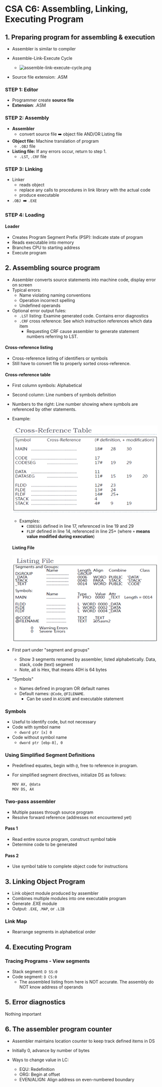 # CSA C6: Assembling, Linking, Executing Program

## 1. Preparing program for assembling & execution

- Assembler is similar to compiler
- Assemble-Link-Execute Cycle
  - ![assemble-link-execute-cycle.png](C:%5CUsers%5Cuser300%5Crepo%5Cdco-1820%5Cy2s2%5Ccsa%5Cnotes%5Cimg%5Cc6%5Cassemble-link-execute-cycle.png)

- Source file extension: .ASM

### STEP 1: Editor

- Programmer create **source file**
- **Extension**: .ASM

### STEP 2: Assembly

- **Assembler** 
  - convert source file :arrow_right: object file AND/OR Listing file
- **Object file:** Machine translation of program
  - `.OBJ` file
- **Listing file:** If any errors occur, return to step 1.
  - `.LST`, `.CRF` file

### STEP 3: Linking

- Linker 
  - reads object
  - replace any calls to procedures in link library with the actual code
  - produce executable
- `.OBJ `:arrow_right: `.EXE`

### STEP 4: Loading

#### Loader

- Creates Program Segment Prefix (PSP): Indicate state of program
- Reads executable into memory
- Branches CPU to starting address
- Execute program

## 2. Assembling source program

- Assembler converts source statements into machine code, display error on screen
- Typical errors:
  - Name violating naming conventions
  - Operation incorrect spelling
  - Undefined operands
- Optional error output fules:
  - `.LST` listing: Examine generated code. Contains error diagnostics
  - `.CRF` cross reference: See which instruction references which data item
    - Requesting CRF cause assembler to generate statement numbers referring to LST.

#### Cross-reference listing

- Cross-reference listing of identifiers or symbols
- Still have to convert file to properly sorted cross-reference.

#### Cross-reference table

- First column symbols: Alphabetical
- Second column: Line numbers of symbols definition
- Numbers to the right: Line number showing where symbols are referenced by other statements.

- Example:

  ![cross-reference-table.png](img/c6/cross-reference-table.png)

  - Examples:
    - `CODESEG` defined in line 17, referenced in line 19 and 29
    - `FLDF` defined in line 14, referenced in line 25+ (where `+` **means value modified during execution**)

  #### Listing File

  ![listing-file.png](img/c6/listing-file.png)

- First part under "segment and groups"
  - Show 3 segments renamed by assembler, listed alphabetically. Data, stack, code (text) segment
  - Note, all is Hex, that means 40H is 64 bytes

- "Symbols"
  - Names defined in program OR default names
  - Default names: `@Code`, `@FILENAME`.
    - Can be used in `ASSUME`  and executable statement

### Symbols

- Useful to identify code, but not necessary
- Code with symbol name
  - `dword ptr [x] 0`  
- Code without symbol name
  - `dword ptr [ebp-8], 0`

### Using Simplified Segment Definitions

- Predefined equates, begin with `@`, free to reference in program.

- For simplified segment directives, initialize DS as follows:

  ```assembly
  MOV AX, @data
  MOV DS, AX
  ```

### Two-pass assembler

- Multiple passes through source program
- Resolve forward reference (addresses not encountered yet)

#### Pass 1

- Read entire source program, construct symbol table
- Determine code to be generated

#### Pass 2

- Use symbol table to complete object code for instructions

## 3. Linking Object Program

- Link object module produced by assembler
- Combines multiple modules into one executable program
- Generate .EXE module
- Output: `.EXE`, `.MAP`, or `.LIB`

### Link Map

- Rearrange segments in alphabetical order

## 4. Executing Program

### Tracing Programs - View segments

- Stack segment: `D SS:0`
- Code segment: `D CS:0`
  - The assembled listing from here is NOT accurate. The assembly do NOT know address of operands

## 5. Error diagnostics

Nothing important

## 6. The assembler program counter

- Assembler maintains location counter to keep track defined items in DS

- Initially 0, advance by number of bytes

- Ways to change value in LC:

  - EQU: Redefinition
  - ORG: Begin at offset
  - EVEN/ALIGN: Align address on even-numbered boundary

  

  

  

